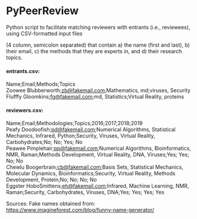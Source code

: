 # PyPeerReview
Python script to facilitate matching reviewers with entrants (i.e., reviewees), using CSV-formatted input files

(4 column, semicolon separated) that contain a) the name (first and last), b) their email, c) the methods that they are experts in, and d) their research topics.

#### entrants.csv:
Name;Email;Methods;Topics<br>
Zoowee Blubberworth;zb@fakemail.com;Mathematics, md;viruses, Security<br>
Flufffy Gloomkins;fg@fakemail.com;md, Statistics;Virtual Reality, proteins<br>


#### reviewers.csv:
Name;Email;Methodologies;Topics;2016;2017;2018;2019<br>
Peafy Doodoofish;pd@fakemail.com;Numerical Algorithms, Statistical Mechanics, Infrared, Python;Security, Viruses, Virtual Reality, Carbohydrates;No; No; Yes; No<br>
Peawee Pimplehair;pp@fakemail.com;Numerical Algorithms, Bioinformatics, NMR, Raman;Methods Development, Virtual Reality, DNA, Viruses;Yes; Yes; No; No<br>
Chewlu Boogerbrain;cb@fakemail.com;Basis Sets, Statistical Mechanics, Molecular Dynamics, Bioinformatics;Security, Virtual Reality, Methods Development, Protein;No; No; No; No<br>
Eggster HoboSmittens;eh@fakemail.com;Infrared, Machine Learning, NMR, Raman;Security, Carbohydrates, Viruses, DNA;Yes; Yes; Yes; Yes<br>



Sources:
Fake names obtained from: https://www.imagineforest.com/blog/funny-name-generator/
